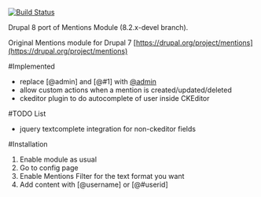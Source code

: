 [![Build Status](https://secure.travis-ci.org/mohankumargupta/mentionsdrupal8module.png?branch=8.2.x-devel)](http://travis-ci.org/mohankumargupta/mentionsdrupal8module)

Drupal 8 port of Mentions Module (8.2.x-devel branch).

Original Mentions module for Drupal 7
[https://drupal.org/project/mentions](https://drupal.org/project/mentions)

#Implemented 
- replace \[@admin\] and \[@#1\] with [@admin](user/1)
- allow custom actions when a mention is created/updated/deleted
- ckeditor plugin to do autocomplete of user inside CKEditor

#TODO List
- jquery textcomplete integration for non-ckeditor fields


#Installation
1. Enable module as usual
2. Go to config page 
3. Enable Mentions Filter for the text format you want 
4. Add content with [@username] or [@#userid] 